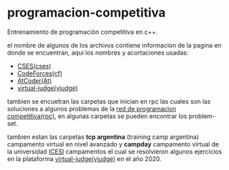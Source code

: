 # programacion-competitiva

Entrenamiento de programación competitiva en c++.

el nombre de algunos de los archivos contiene informacion de la pagina en donde se encuentran, aqui los nombres y acortaciones usadas:

- [CSES(cses)](https://cses.fi/problemset/)
- [CodeForces(cf)](https://codeforces.com/)
- [AtCoder(At)](https://atcoder.jp/)
- [virtual-judge(vjudge)](https://vjudge.net/)

tambien se encuetran las carpetas que inician en rpc las cuales son las soluciones a algunos problemas de la [red de programacion competitiva(rpc)](https://redprogramacioncompetitiva.com/), en algunas carpetas se pueden encontrar los problem-set.

tambien estan las carpetas **tcp argentina** (training camp argentina) campamento virtual en nivel avanzado y **campday** campamento virtual de la universidad [ICESI](https://www.icesi.edu.co/es/) campamentos el cual se resolvieron algunos ejercicios en la plataforma [virtual-judge(vjudge)](https://vjudge.net/) en el año 2020.

